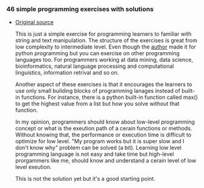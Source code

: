 ### 46 simple programming exercises with solutions

- <a href="http://www.ling.gu.se/~lager/python_exercises.html">Original source</a>

    This is just a simple exercise for programming learners to familiar with string and text manipulation. The structure of the exercises is great from low complexity to intermediate level. Even though the <a href="http://www.ling.gu.se/~lager/">author</a> made it for python programming but you can exercise on other programming languages too. For programmers working at data mining, data science, bioinformatics, natural language processing and computational linguistics, information retrival and so on.

    Another aspect of these exercises is that it encourages the learners to use only small building blocks of programming lanages instead of built-in functions.
    For instance, there is a python built-in function called max() to get the highest value from a list but how you solve without that function.

    In my opinion, programmers should know about low-level programming concept or what is the exeution path of a cerain functions or methods. Without knowing that, the performance or execution time is difficult to optimize for low level. "My program works but it is super slow and I don't know why" problem can be solved (a bit). Learning low level programming language is not easy and take time but high-level prorgammers like me, should know and understand a cerain level of low level exeution.

    This is not the solution yet but it's a good starting point. 
